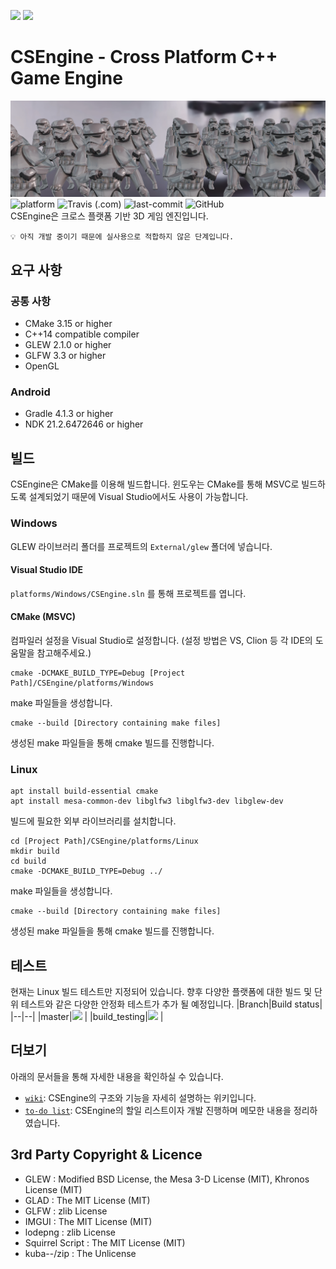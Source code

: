 
[<img src="https://img.shields.io/badge/-English-green?style=flat"/>](https://github.com/ounols/CSEngine/blob/master/README.md)
[<img src="https://img.shields.io/badge/-한국어-brightgreen?style=flat"/>](https://github.com/ounols/CSEngine/blob/master/README-ko.md)

# CSEngine - Cross Platform C++ Game Engine

![intro-image](https://github.com/ounols/CSEngine/raw/master/intro_image.png)</br>
![platform](https://img.shields.io/badge/platform-windows_%7C_linux_%7C_android-00B274?style=flat-square) ![Travis (.com)](https://img.shields.io/travis/com/ounols/CSEngine?style=flat-square) ![last-commit](https://img.shields.io/github/last-commit/ounols/CSEngine?style=flat-square) ![GitHub](https://img.shields.io/github/license/ounols/CSEngine?style=flat-square) </br>
CSEngine은 크로스 플랫폼 기반 3D 게임 엔진입니다.

`💡 아직 개발 중이기 때문에 실사용으로 적합하지 않은 단계입니다.`

## 요구 사항

### 공통 사항

* CMake 3.15 or higher
* C++14 compatible compiler
* GLEW 2.1.0 or higher
* GLFW 3.3 or higher
* OpenGL

### Android

* Gradle 4.1.3 or higher
* NDK 21.2.6472646 or higher

## 빌드

CSEngine은 CMake를 이용해 빌드합니다. 윈도우는 CMake를 통해 MSVC로 빌드하도록 설계되었기 때문에 Visual Studio에서도 사용이 가능합니다.

### Windows

GLEW 라이브러리 폴더를 프로젝트의 `External/glew` 폴더에 넣습니다.

#### Visual Studio IDE

`platforms/Windows/CSEngine.sln` 를 통해 프로젝트를 엽니다.

#### CMake (MSVC)

컴파일러 설정을 Visual Studio로 설정합니다. (설정 방법은 VS, Clion 등 각 IDE의 도움말을 참고해주세요.)
</p>

    cmake -DCMAKE_BUILD_TYPE=Debug [Project Path]/CSEngine/platforms/Windows
make 파일들을 생성합니다.
</p>

	cmake --build [Directory containing make files]
생성된 make 파일들을 통해 cmake 빌드를 진행합니다.

### Linux

    apt install build-essential cmake
    apt install mesa-common-dev libglfw3 libglfw3-dev libglew-dev
빌드에 필요한 외부 라이브러리를 설치합니다.
</p>

	cd [Project Path]/CSEngine/platforms/Linux
	mkdir build
	cd build
	cmake -DCMAKE_BUILD_TYPE=Debug ../
make 파일들을 생성합니다.
</p>


	cmake --build [Directory containing make files]
생성된 make 파일들을 통해 cmake 빌드를 진행합니다.

## 테스트

현재는 Linux 빌드 테스트만 지정되어 있습니다. 향후 다양한 플랫폼에 대한 빌드 및 단위 테스트와 같은 다양한 안정화 테스트가 추가 될 예정입니다.
|Branch|Build status|
|--|--|
|master|[<img src='https://img.shields.io/travis/com/ounols/CSEngine?style=flat-square'/>](https://travis-ci.com/github/ounols/CSEngine) |
|build_testing|[<img src='https://img.shields.io/travis/com/ounols/CSEngine/build_testing?style=flat-square'/>](https://travis-ci.com/github/ounols/CSEngine) |

## 더보기

아래의 문서들을 통해 자세한 내용을 확인하실 수 있습니다.
* [`wiki`](https://github.com/ounols/CSEngine/wiki): CSEngine의 구조와 기능을 자세히 설명하는 위키입니다.
* [`to-do list`](https://www.notion.so/CSEngine-Todo-List-7ee24caed138466e83d81d2867b1f109): CSEngine의 할일 리스트이자 개발 진행하며 메모한 내용을 정리하였습니다.

## 3rd Party Copyright & Licence

- GLEW : Modified BSD License, the Mesa 3-D License (MIT), Khronos License (MIT)
- GLAD : The MIT License (MIT)
- GLFW : zlib License
- IMGUI : The MIT License (MIT)
- lodepng : zlib License
- Squirrel Script : The MIT License (MIT)
- kuba--/zip : The Unlicense
